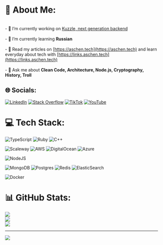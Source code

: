 # 💫 About Me:
<br>- 🔭 I’m currently working on [Kuzzle, next generation backend](https://github.com/kuzzleio)<br><br>- 🌱 I’m currently learning **Russian**<br><br>- 📝 Read my articles on [https://aschen.tech](https://aschen.tech) and learn everyday about tech with  [https://links.aschen.tech](https://links.aschen.tech)<br><br>- 💬 Ask me about **Clean Code, Architecture, Node.js, Cryptography, History, Troll**<br>


## 🌐 Socials:
[![LinkedIn](https://img.shields.io/badge/LinkedIn-%230077B5.svg?logo=linkedin&logoColor=white)](https://linkedin.com/in/maretadrien) [![Stack Overflow](https://img.shields.io/badge/-Stackoverflow-FE7A16?logo=stack-overflow&logoColor=white)](https://stackoverflow.com/users/5422365) [![TikTok](https://img.shields.io/badge/TikTok-%23000000.svg?logo=TikTok&logoColor=white)](https://tiktok.com/@rickastleyofficial) [![YouTube](https://img.shields.io/badge/YouTube-%23FF0000.svg?logo=YouTube&logoColor=white)](https://youtube.com/c/UCuAXFkgsw1L7xaCfnd5JJOw) 

# 💻 Tech Stack:
![TypeScript](https://img.shields.io/badge/typescript-%23007ACC.svg?style=for-the-badge&logo=typescript&logoColor=white) ![Ruby](https://img.shields.io/badge/ruby-%23CC342D.svg?style=for-the-badge&logo=ruby&logoColor=white) ![C++](https://img.shields.io/badge/c++-%2300599C.svg?style=for-the-badge&logo=c%2B%2B&logoColor=white) 

![Scaleway](https://img.shields.io/badge/SCALEWAY-%234f0599.svg?style=for-the-badge&logo=scaleway&logoColor=white) ![AWS](https://img.shields.io/badge/AWS-%23FF9900.svg?style=for-the-badge&logo=amazon-aws&logoColor=white) ![DigitalOcean](https://img.shields.io/badge/DigitalOcean-%230167ff.svg?style=for-the-badge&logo=digitalOcean&logoColor=white) ![Azure](https://img.shields.io/badge/azure-%230072C6.svg?style=for-the-badge&logo=azure-devops&logoColor=white) 

![NodeJS](https://img.shields.io/badge/node.js-6DA55F?style=for-the-badge&logo=node.js&logoColor=white)

![MongoDB](https://img.shields.io/badge/MongoDB-%234ea94b.svg?style=for-the-badge&logo=mongodb&logoColor=white) ![Postgres](https://img.shields.io/badge/postgres-%23316192.svg?style=for-the-badge&logo=postgresql&logoColor=white) ![Redis](https://img.shields.io/badge/redis-%23DD0031.svg?style=for-the-badge&logo=redis&logoColor=white) ![ElasticSearch](https://img.shields.io/badge/-ElasticSearch-005571?style=for-the-badge&logo=elasticsearch) 

![Docker](https://img.shields.io/badge/docker-%230db7ed.svg?style=for-the-badge&logo=docker&logoColor=white)
# 📊 GitHub Stats:
![](https://github-readme-stats.vercel.app/api?username=aschen&theme=gotham&hide_border=false&include_all_commits=true&count_private=true)<br/>
![](https://github-readme-streak-stats.herokuapp.com/?user=aschen&theme=gotham&hide_border=false)<br/>
![](https://github-readme-stats.vercel.app/api/top-langs/?username=aschen&theme=gotham&hide_border=false&include_all_commits=true&count_private=true&layout=compact)

---
[![](https://visitcount.itsvg.in/api?id=aschen&icon=0&color=0)](https://visitcount.itsvg.in)

<!-- Proudly created with GPRM ( https://gprm.itsvg.in ) -->

